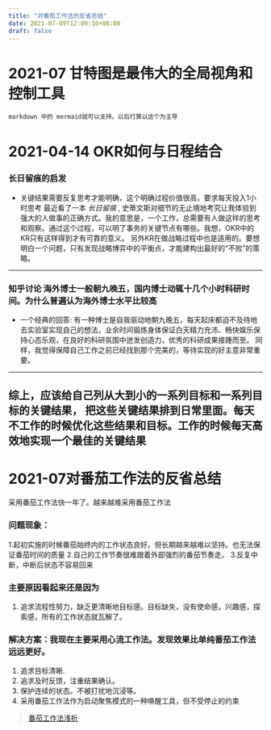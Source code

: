```yaml
---
title: "对番茄工作法的反省总结"
date: 2021-07-09T12:09:16+08:00
draft: false
---
```


# 2021-07 甘特图是最伟大的全局视角和控制工具
    markdown 中的 mermaid就可以支持。以后打算以这个为主导

# 2021-04-14 OKR如何与日程结合
### 长日留痕的启发
* 关键结果需要反复思考才能明确，这个明确过程价值很高，要求每天投入1小时思考
最近看了一本 *长日留痕* , 史蒂文斯对细节的无止境地考究让我体验到强大的人做事的正确方式。我的意思是，一个工作，总需要有人做这样的思考和观察。通过这个过程，可以明了事务的关键节点有哪些。我想，OKR中的KR只有这样得到才有可靠的意义。
另外KR在做战略过程中也是适用的。要想明白一个问题，只有发现战略博弈中的平衡点，才能建构出最好的“不败”的策略。
***
### 知乎讨论 海外博士一般朝九晚五，国内博士动辄十几个小时科研时间。为什么普遍认为海外博士水平比较高
* 一个经典的回答: 有一种博士是自我驱动地朝九晚五，每天起床都迫不及待地去实验室实现自己的想法，业余时间锻炼身体保证白天精力充沛、畅快娱乐保持心态乐观，在良好的科研氛围中迸发创造力，优秀的科研成果接踵而至。
同样，我觉得保障自己工作之前已经找到那个完美的，等待实现的好主意非常重要。
***
## 综上，应该给自己列从大到小的一系列目标和一系列目标的关键结果， 把这些关键结果排到日常里面。每天不工作的时候优化这些结果和目标。工作的时候每天高效地实现一个最佳的关键结果



# 2021-07对番茄工作法的反省总结
采用番茄工作法快一年了。越来越难采用番茄工作法
### 问题现象：
1.起初实施的时候番茄始终内的工作状态良好。但长期越来越难以坚持。也无法保证番茄时间的质量
2.自己的工作节奏很难跟着外部强烈的番茄节奏走。
3.反复中断，中断后状态不容易回来

### 主要原因看起来还是因为
1. 追求流程性努力，缺乏更清晰地目标感。目标缺失，没有使命感，兴趣感，探索感，所有的工作状态就瓦解了。

### 解决方案：我现在主要采用心流工作法。发现效果比单纯番茄工作法远远更好。
1. 追求目标清晰.
2. 追求及时反馈，注重结果确认。
3. 保护连续的状态。不被打扰地沉浸等。
4. 采用番茄工作法作为启动聚焦模式的一种唤醒工具，但不受停止的约束

> [番茄工作法浅析](https://tiangexiao.github.io/2019/07/14/%E7%95%AA%E8%8C%84%E5%B7%A5%E4%BD%9C%E6%B3%95%E6%B5%85%E6%9E%90/ "番茄工作法浅析")

